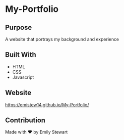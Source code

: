 # My-Portfolio

## Purpose
A website that portrays my background and experience

## Built With
* HTML
* CSS
* Javascript

## Website
https://emistew14.github.io/My-Portfolio/

## Contribution
Made with ❤️ by Emily Stewart
 
